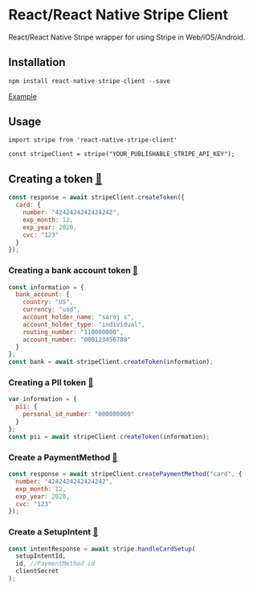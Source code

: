 # React/React Native Stripe Client

React/React Native Stripe wrapper for using Stripe in Web/iOS/Android.

## Installation

```javascript
npm install react-native-stripe-client --save
```

[Example](https://codesandbox.io/s/react-native-stripe-client-example-dw9c9)

## Usage

`import stripe from 'react-native-stripe-client'`

`const stripeClient = stripe("YOUR_PUBLISHABLE_STRIPE_API_KEY");`

## Creating a token [:link:](https://stripe.com/docs/api/tokens/create_card)

```javascript
const response = await stripeClient.createToken({
  card: {
    number: "4242424242424242",
    exp_month: 12,
    exp_year: 2020,
    cvc: "123"
  }
});
```

### Creating a bank account token [:link:](https://stripe.com/docs/api/tokens/create_bank_account)

```javascript
const information = {
  bank_account: {
    country: "US",
    currency: "usd",
    account_holder_name: "saroj s",
    account_holder_type: "individual",
    routing_number: "110000000",
    account_number: "000123456789"
  }
};
const bank = await stripeClient.createToken(information);
```

### Creating a PII token [:link:](https://stripe.com/docs/api/tokens/create_pii)

```javascript
var information = {
  pii: {
    personal_id_number: "000000000"
  }
};
const pii = await stripeClient.createToken(information);
```

### Create a PaymentMethod [:link:](https://stripe.com/docs/api/payment_methods/create)

```javascript
const response = await stripeClient.createPaymentMethod("card", {
  number: "4242424242424242",
  exp_month: 12,
  exp_year: 2020,
  cvc: "123"
});
```

### Create a SetupIntent [:link:](https://stripe.com/docs/api/setup_intents/create)

```javascript
const intentResponse = await stripe.handleCardSetup(
  setupIntentId,
  id, //PaymentMethod id
  clientSecret
);
```
